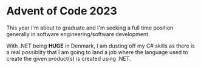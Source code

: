 # Advent of Code 2023

This year I'm about to graduate and I'm seeking a full time position generally in software engineering/software development.

With .NET being **HUGE** in Denmark, I am dusting off my C# skills as there is a real possiblity that I am going to land a job where
the language used to create the given product(s) is created using .NET.
